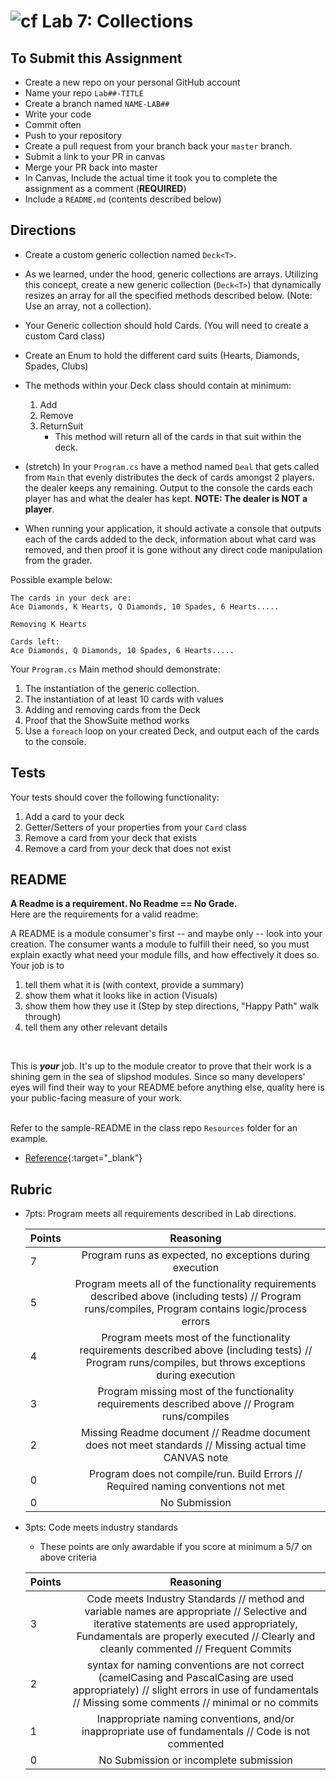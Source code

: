![cf](http://i.imgur.com/7v5ASc8.png) Lab 7: Collections
=====================================

## To Submit this Assignment
- Create a new repo on your personal GitHub account
- Name your repo `Lab##-TITLE`
- Create a branch named `NAME-LAB##`
- Write your code
- Commit often
- Push to your repository
- Create a pull request from your branch back your `master` branch.
- Submit a link to your PR in canvas
- Merge your PR back into master
- In Canvas, Include the actual time it took you to complete the assignment as a comment (**REQUIRED**)
- Include a `README.md` (contents described below)

## Directions
- Create a custom generic collection named `Deck<T>`.
- As we learned, under the hood, generic collections are arrays. Utilizing this concept, create a new generic collection (`Deck<T>`) that dynamically resizes an array for all the specified methods described below. (Note: Use an array, not a collection).
- Your Generic collection should hold Cards. (You will need to create a custom Card class)
- Create an Enum to hold the different card suits (Hearts, Diamonds, Spades, Clubs)
- The methods within your Deck<T> class should contain at minimum:
	1. Add
	2. Remove
	3. ReturnSuit
		- This method will return all of the cards in that suit within the deck.


- (stretch) In your `Program.cs` have a method named `Deal` that gets called from `Main` that evenly distributes the deck of cards amongst 2 players. the dealer keeps any remaining. Output to the console the cards each player has and what the dealer has kept. **NOTE: The dealer is NOT a player**.

- When running your application, it should activate a console that outputs each of the 
cards added to the deck, information about what card was removed, and then proof it is gone 
without any direct code manipulation from the grader. 


Possible example below:

```
The cards in your deck are:
Ace Diamonds, K Hearts, Q Diamonds, 10 Spades, 6 Hearts.....

Removing K Hearts

Cards left: 
Ace Diamonds, Q Diamonds, 10 Spades, 6 Hearts.....
```

Your `Program.cs` Main method should demonstrate:
1. The instantiation of the generic collection. 
2. The instantiation of at least 10 cards with values
3. Adding and removing cards from the Deck<T>
4. Proof that the ShowSuite method works 
5. Use a `foreach` loop on your created Deck, and output each of the cards to the console. 

## Tests
Your tests should cover the following functionality:
1. Add a card to your deck
1. Getter/Setters of your properties from your `Card` class
1. Remove a card from your deck that exists
1. Remove a card from your deck that does not exist

## README

**A Readme is a requirement. No Readme == No Grade.** <br /> 
Here are the requirements for a valid readme: <br />

A README is a module consumer's first -- and maybe only -- look into your creation. The consumer wants a module to fulfill their need, so you must explain exactly what need your module fills, and how effectively it does so.
<br />
Your job is to

1. tell them what it is (with context, provide a summary)
2. show them what it looks like in action (Visuals)
3. show them how they use it (Step by step directions, "Happy Path" walk through)
4. tell them any other relevant details
<br />

This is ***your*** job. It's up to the module creator to prove that their work is a shining gem in the sea of slipshod modules. Since so many developers' eyes will find their way to your README before anything else, quality here is your public-facing measure of your work.

<br /> Refer to the sample-README in the class repo `Resources` folder for an example. 
- [Reference](https://github.com/noffle/art-of-readme){:target="_blank"} 

## Rubric
- 7pts: Program meets all requirements described in Lab directions.

	Points  | Reasoning | 
	 ------------ | :-----------: | 
	7       | Program runs as expected, no exceptions during execution |
	5       | Program meets all of the  functionality requirements described above (including tests) // Program runs/compiles, Program contains logic/process errors|
	4       | Program meets most of the functionality requirements described above (including tests)  // Program runs/compiles, but throws exceptions during execution |
	3       | Program missing most of the functionality requirements described above // Program runs/compiles |
	2       | Missing Readme document // Readme document does not meet standards // Missing actual time CANVAS note |
	0       | Program does not compile/run. Build Errors // Required naming conventions not met |
	0       | No Submission |

- 3pts: Code meets industry standards
	- These points are only awardable if you score at minimum a 5/7 on above criteria

	Points  | Reasoning | 
	 ------------ | :-----------: | 
	3       | Code meets Industry Standards // method and variable names are appropriate // Selective and iterative statements are used appropriately, Fundamentals are properly executed // Clearly and cleanly commented // Frequent Commits |
	2       | syntax for naming conventions are not correct (camelCasing and PascalCasing are used appropriately) // slight errors in use of fundamentals // Missing some comments // minimal or no commits |
	1       | Inappropriate naming conventions, and/or inappropriate use of fundamentals // Code is not commented  |
	0       | No Submission or incomplete submission |